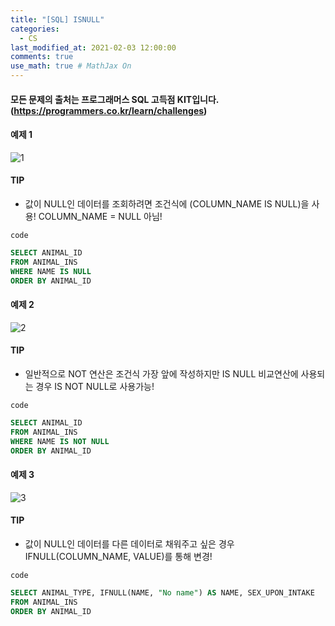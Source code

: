 ```yaml
---
title: "[SQL] ISNULL"
categories: 
  - CS
last_modified_at: 2021-02-03 12:00:00
comments: true
use_math: true # MathJax On
---
```


#### 모든 문제의 출처는 프로그래머스 SQL 고득점 KIT입니다. (https://programmers.co.kr/learn/challenges)

#### 예제 1
![1](https://user-images.githubusercontent.com/62474292/106707741-14036a00-6635-11eb-9da3-341da5361e66.JPG)
#### TIP
- 값이 NULL인 데이터를 조회하려면 조건식에 (COLUMN_NAME IS NULL)을 사용! COLUMN_NAME = NULL 아님!

`code`
```sql
SELECT ANIMAL_ID
FROM ANIMAL_INS
WHERE NAME IS NULL
ORDER BY ANIMAL_ID
```

#### 예제 2
![2](https://user-images.githubusercontent.com/62474292/106707745-149c0080-6635-11eb-89dd-3772408e1655.JPG)
#### TIP
- 일반적으로 NOT 연산은 조건식 가장 앞에 작성하지만 IS NULL 비교연산에 사용되는 경우 IS NOT NULL로 사용가능!

`code`
```sql
SELECT ANIMAL_ID
FROM ANIMAL_INS
WHERE NAME IS NOT NULL
ORDER BY ANIMAL_ID
```

#### 예제 3
![3](https://user-images.githubusercontent.com/62474292/106707746-15349700-6635-11eb-89a6-0f6a1d91edb6.JPG)
#### TIP
- 값이 NULL인 데이터를 다른 데이터로 채워주고 싶은 경우 IFNULL(COLUMN_NAME, VALUE)를 통해 변경!

`code`
```sql
SELECT ANIMAL_TYPE, IFNULL(NAME, "No name") AS NAME, SEX_UPON_INTAKE
FROM ANIMAL_INS
ORDER BY ANIMAL_ID
```
